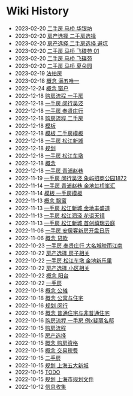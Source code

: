 # Wiki History

- 2023-02-20        [二手房 马桥 华银坊](/0054_二手房_马桥_华银坊)
- 2023-02-20        [房产选择 二手房选择](/0050_房产选择_二手房选择)
- 2023-02-20        [房产选择 二手房选择 避坑](/0049_房产选择_二手房选择_避坑)
- 2023-02-20        [二手房 马桥 飞碟苑 01](/0051_二手房_马桥_飞碟苑_01)
- 2023-02-20        [二手房 马桥 飞碟苑](/0052_二手房_马桥_飞碟苑)
- 2023-02-20        [二手房 马桥 夏朵园](/0053_二手房_马桥_夏朵园)
- 2023-02-19        [法拍房](/0048_法拍房)
- 2023-02-18        [概念 满五唯一](/0047_概念_满五唯一)
- 2022-12-24        [概念 窗户](/0046_概念_窗户)
- 2022-12-18        [购房流程 一手房](/0044_购房流程_一手房)
- 2022-12-18        [一手房 闵行吴泾](/0040_一手房_闵行吴泾)
- 2022-12-18        [一手房 奉贤庄行](/0042_一手房_奉贤庄行)
- 2022-12-18        [购房流程 二手房](/0045_购房流程_二手房)
- 2022-12-18        [模板](/0034_模板)
- 2022-12-18        [模板 二手房模板](/0035_模板_二手房模板)
- 2022-12-18        [一手房 松江新城](/0038_一手房_松江新城)
- 2022-12-18        [规划](/0037_规划)
- 2022-12-18        [一手房 松江车墩](/0043_一手房_松江车墩)
- 2022-12-18        [概念](/0033_概念)
- 2022-12-18        [一手房 青浦赵巷](/0041_一手房_青浦赵巷)
- 2022-11-19        [一手房 闵行吴泾 象屿招商公园1872](/0032_一手房_闵行吴泾_象屿招商公园1872)
- 2022-11-14        [一手房 青浦赵巷 金地虹桥峯汇](/0030_一手房_青浦赵巷_金地虹桥峯汇)
- 2022-11-14        [模板 一手房模板](/0029_模板_一手房模板)
- 2022-11-13        [概念 飘窗](/0026_概念_飘窗)
- 2022-11-13        [一手房 松江新城 金地丰盛道](/0027_一手房_松江新城_金地丰盛道)
- 2022-11-13        [一手房 松江泗泾 花语天镜](/0025_一手房_松江泗泾_花语天镜)
- 2022-11-13        [一手房 松江新城 首创禧瑞云庭](/0028_一手房_松江新城_首创禧瑞云庭)
- 2022-11-06        [一手房 安居客新房开盘日历](/0024_一手房_安居客新房开盘日历)
- 2022-11-06        [概念 贷款](/0023_概念_贷款)
- 2022-10-23        [一手房 奉贤庄行 大名城映雨江南](/0022_一手房_奉贤庄行_大名城映雨江南)
- 2022-10-22        [房产选择 房子相关](/0019_房产选择_房子相关)
- 2022-10-22        [一手房 松江车墩 金地新乐里](/0021_一手房_松江车墩_金地新乐里)
- 2022-10-22        [房产选择 小区相关](/0017_房产选择_小区相关)
- 2022-10-22        [概念 阳台](/0018_概念_阳台)
- 2022-10-22        [一手房](/0020_一手房)
- 2022-10-18        [概念 公摊](/0015_概念_公摊)
- 2022-10-18        [概念 公寓与住宅](/0016_概念_公寓与住宅)
- 2022-10-16        [规划 闵行](/0012_规划_闵行)
- 2022-10-16        [概念 普通住宅与非普通住宅](/0014_概念_普通住宅与非普通住宅)
- 2022-10-16        [购房流程 一手房 例x斐丽名邸](/0013_购房流程_一手房_例x斐丽名邸)
- 2022-10-15        [购房流程](/0007_购房流程)
- 2022-10-15        [房产选择](/0009_房产选择)
- 2022-10-15        [概念 购房资格](/0004_概念_购房资格)
- 2022-10-15        [概念 交易税费](/0008_概念_交易税费)
- 2022-10-15        [二手房](/0005_二手房)
- 2022-10-15        [规划 上海五大新城](/0011_规划_上海五大新城)
- 2022-10-15        [TODO](/0006_TODO)
- 2022-10-15        [规划 上海市规划文件](/0010_规划_上海市规划文件)
- 2022-10-12        [信息收集](/0003_信息收集)
